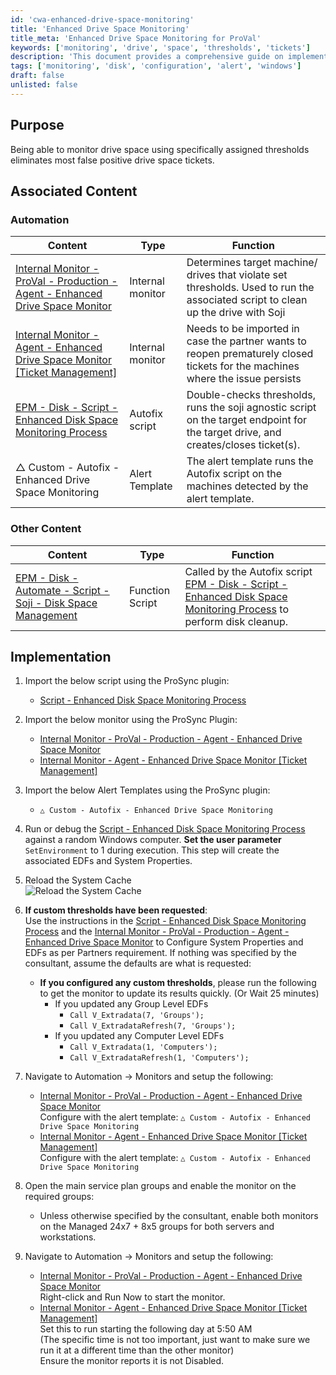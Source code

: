```yaml
---
id: 'cwa-enhanced-drive-space-monitoring'
title: 'Enhanced Drive Space Monitoring'
title_meta: 'Enhanced Drive Space Monitoring for ProVal'
keywords: ['monitoring', 'drive', 'space', 'thresholds', 'tickets']
description: 'This document provides a comprehensive guide on implementing enhanced drive space monitoring using specific thresholds to reduce false positive drive space tickets in ProVal. It includes associated content, implementation steps, and configuration details for monitors and alert templates.'
tags: ['monitoring', 'disk', 'configuration', 'alert', 'windows']
draft: false
unlisted: false
---
```

## Purpose

Being able to monitor drive space using specifically assigned thresholds eliminates most false positive drive space tickets.

## Associated Content

### Automation

| Content                                                                                                                                          | Type            | Function                                                                                                                                                                    |
|--------------------------------------------------------------------------------------------------------------------------------------------------|-----------------|----------------------------------------------------------------------------------------------------------------------------------------------------------------------------|
| [Internal Monitor - ProVal - Production - Agent - Enhanced Drive Space Monitor](https://proval.itglue.com/DOC-5078775-12182106)              | Internal monitor | Determines target machine/ drives that violate set thresholds. Used to run the associated script to clean up the drive with Soji                                        |
| [Internal Monitor - Agent - Enhanced Drive Space Monitor [Ticket Management]](https://proval.itglue.com/DOC-5078775-14608610)                  | Internal monitor | Needs to be imported in case the partner wants to reopen prematurely closed tickets for the machines where the issue persists                                          |
| [EPM - Disk - Script - Enhanced Disk Space Monitoring Process](https://proval.itglue.com/DOC-5078775-12033151)                                | Autofix script   | Double-checks thresholds, runs the soji agnostic script on the target endpoint for the target drive, and creates/closes ticket(s).                                      |
| △ Custom - Autofix - Enhanced Drive Space Monitoring                                                                                           | Alert Template   | The alert template runs the Autofix script on the machines detected by the alert template.                                                                                |

### Other Content

| Content                                                                                                                                          | Type            | Function                                                                                                                                                                    |
|--------------------------------------------------------------------------------------------------------------------------------------------------|-----------------|----------------------------------------------------------------------------------------------------------------------------------------------------------------------------|
| [EPM - Disk - Automate - Script - Soji - Disk Space Management](https://proval.itglue.com/DOC-5078775-11073740)                              | Function Script  | Called by the Autofix script [EPM - Disk - Script - Enhanced Disk Space Monitoring Process](https://proval.itglue.com/DOC-5078775-12033151) to perform disk cleanup. |

## Implementation

1. Import the below script using the ProSync plugin:
   - [Script - Enhanced Disk Space Monitoring Process](https://proval.itglue.com/DOC-5078775-12033151)

2. Import the below monitor using the ProSync Plugin:
   - [Internal Monitor - ProVal - Production - Agent - Enhanced Drive Space Monitor](https://proval.itglue.com/DOC-5078775-12182106)
   - [Internal Monitor - Agent - Enhanced Drive Space Monitor [Ticket Management]](https://proval.itglue.com/DOC-5078775-14608610)

3. Import the below Alert Templates using the ProSync plugin:
   - `△ Custom - Autofix - Enhanced Drive Space Monitoring`

4. Run or debug the [Script - Enhanced Disk Space Monitoring Process](https://proval.itglue.com/DOC-5078775-12033151) against a random Windows computer. **Set the user parameter** `SetEnvironment` to 1 during execution. This step will create the associated EDFs and System Properties.

5. Reload the System Cache  
   ![Reload the System Cache](https://proval.itglue.com/5078775/docs/14876168/images/21622864)

6. **If custom thresholds have been requested**:  
   Use the instructions in the [Script - Enhanced Disk Space Monitoring Process](https://proval.itglue.com/DOC-5078775-12033151) and the [Internal Monitor - ProVal - Production - Agent - Enhanced Drive Space Monitor](https://proval.itglue.com/DOC-5078775-12182106) to Configure System Properties and EDFs as per Partners requirement. If nothing was specified by the consultant, assume the defaults are what is requested:
   - **If you configured any custom thresholds**, please run the following to get the monitor to update its results quickly. (Or Wait 25 minutes)
     - If you updated any Group Level EDFs
       - `Call V_Extradata(7, 'Groups');`
       - `Call V_ExtradataRefresh(7, 'Groups');`
     - If you updated any Computer Level EDFs
       - `Call V_Extradata(1, 'Computers');`
       - `Call V_ExtradataRefresh(1, 'Computers');`

7. Navigate to Automation -> Monitors and setup the following:
   - [Internal Monitor - ProVal - Production - Agent - Enhanced Drive Space Monitor](https://proval.itglue.com/DOC-5078775-12182106)  
     Configure with the alert template: `△ Custom - Autofix - Enhanced Drive Space Monitoring`
   - [Internal Monitor - Agent - Enhanced Drive Space Monitor [Ticket Management]](https://proval.itglue.com/DOC-5078775-14608610)  
     Configure with the alert template: `△ Custom - Autofix - Enhanced Drive Space Monitoring`

8. Open the main service plan groups and enable the monitor on the required groups:
   - Unless otherwise specified by the consultant, enable both monitors on the Managed 24x7 + 8x5 groups for both servers and workstations.

9. Navigate to Automation -> Monitors and setup the following:
   - [Internal Monitor - ProVal - Production - Agent - Enhanced Drive Space Monitor](https://proval.itglue.com/DOC-5078775-12182106)  
     Right-click and Run Now to start the monitor.
   - [Internal Monitor - Agent - Enhanced Drive Space Monitor [Ticket Management]](https://proval.itglue.com/DOC-5078775-14608610)  
     Set this to run starting the following day at 5:50 AM  
     (The specific time is not too important, just want to make sure we run it at a different time than the other monitor)  
     Ensure the monitor reports it is not Disabled.


